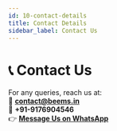 ```yaml
---
id: 10-contact-details
title: Contact Details
sidebar_label: Contact Us
---
```


# 📞 Contact Us

For any queries, reach us at:  
📧 **contact@beems.in**  
📱 **+91-9176904546**  
👉 [**Message Us on WhatsApp**](https://wa.me/919176904546)  



